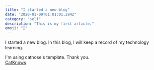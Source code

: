 ```yaml
---
title: "I started a new blog"
date: "2020-01-09T01:01:01.284Z"
category: "self"
description: "This is my first article."
emoji: "🐀"
---
```


I started a new blog.
In this blog, I will keep a record of my technology learning.

I'm using catnose's template. Thank you.  
[CatKnows](https://github.com/catnose99/CatKnows)